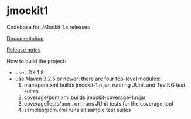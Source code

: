jmockit1
========

Codebase for JMockit 1.x releases

[Documentation](http://jmockit.org)

[Release notes](http://jmockit.org/changes.html)

How to build the project:
   * use JDK 1.8
   * use Maven 3.2.5 or newer; there are four top-level modules:
      1. main/pom.xml            builds jmockit-1.n.jar, running JUnit and TestNG test suites
      2. coverage/pom.xml        builds jmockit-coverage-1.n.jar
      3. coverageTests/pom.xml   runs JUnit tests for the coverage tool
      4. samples/pom.xml         runs all sample test suites
